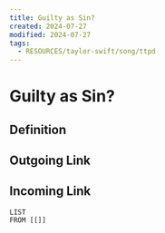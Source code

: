```yaml
---
title: Guilty as Sin?
created: 2024-07-27
modified: 2024-07-27
tags:
  - RESOURCES/taylor-swift/song/ttpd
---
```

# Guilty as Sin?
## Definition

## Outgoing Link

## Incoming Link
```dataview
LIST
FROM [[]]
```
